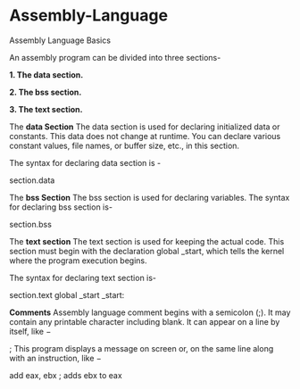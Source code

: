 # Assembly-Language
Assembly Language Basics

An assembly program can be divided into three sections-

**1. The data section.**

**2. The bss section.**

**3. The text section.**

The **data Section**
The data section is used for declaring initialized data or constants. This data does not change at runtime. You can declare various constant values, file names, or buffer size, etc., in this section.

The syntax for declaring data section is -

section.data

The **bss Section**
The bss section is used for declaring variables. The syntax for declaring bss section is-

section.bss

The **text section**
The text section is used for keeping the actual code. This section must begin with the declaration global _start, which tells the kernel where the program execution begins.

The syntax for declaring text section is-

section.text
   global _start
_start:

**Comments**
Assembly language comment begins with a semicolon (;). It may contain any printable character including blank. It can appear on a line by itself, like −

; This program displays a message on screen
or, on the same line along with an instruction, like −

add eax, ebx     ; adds ebx to eax


